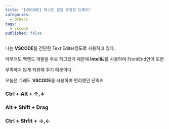 ```yaml
---
title: "[VSCODE] 텍스트 편집 유용한 단축키"
categories:
  - Others
tags:
  - vscode
published: false
---
```


나는 **VSCODE**를 간단한 Text Editer정도로 사용하고 있다.

아무래도 백엔드 개발을 주로 하고있기 때문에 **IntelliJ**를 사용하며 FrontEnd언어 또한

부족하지 않게 지원해 주기 때문이다.

오늘은 그래도 **VSCODE**를 사용하며 편리했던 단축키

<!-- gif파일을 통해 간단하게 동작하는 것을 사진으로 보여주며 설명해주는게 좋을거 같음 -->

### Ctrl + Alt + ↑,↓

### Alt + Shift + Drag

### Ctrl + Shfit + →,←
